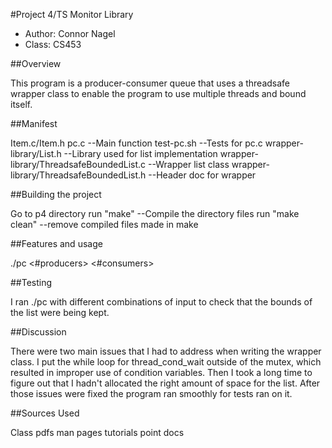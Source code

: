 #Project 4/TS Monitor Library

* Author: Connor Nagel
* Class: CS453

##Overview

This program is a producer-consumer queue that uses a threadsafe wrapper class to enable the program to use
multiple threads and bound itself.

##Manifest

Item.c/Item.h
pc.c					--Main function
test-pc.sh				--Tests for pc.c
wrapper-library/List.h			--Library used for list implementation
wrapper-library/ThreadsafeBoundedList.c --Wrapper list class
wrapper-library/ThreadsafeBoundedList.h	--Header doc for wrapper

##Building the project

Go to p4 directory
run "make" --Compile the directory files
run "make clean" --remove compiled files made in make


##Features and usage

./pc <poolsize> <ItemsPerproducer> <#producers> <#consumers> <sleepTime>


##Testing

I ran ./pc with different combinations of input to check that the bounds of the list were being kept.

##Discussion

There were two main issues that I had to address when writing the wrapper class. I put the while loop for thread_cond_wait outside of the mutex, which resulted in improper use of condition variables. 
Then I took a long time to figure out that I hadn't allocated the right amount of space for the list. After those issues were fixed the program ran smoothly for tests ran on it.

##Sources Used

Class pdfs
man pages
tutorials point docs 


